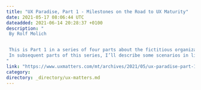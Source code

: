 ```yaml
---
title: "UX Paradise, Part 1 - Milestones on the Road to UX Maturity"
date: 2021-05-17 08:06:44 UTC
dateadded: 2021-06-14 20:28:37 +0100
description: "
 By Rolf Molich 


 This is Part 1 in a series of four parts about the fictitious organization Delta Market and its journey from the lowest to the highest level of UX maturity. Part 1 of this series provides an overview of the series, presents some personas representing people who work for Delta Market, and outlines the UX maturity model that forms the basis for this series. 
 In subsequent parts of this series, I’ll describe some scenarios in lieu of actual case studies because case studies are hard to find. Often, organizations are unwilling to share such information because a good user experience is a competitive business advantage. Scenarios are particularly helpful because they have their basis in storytelling and are condensed and easy to grasp. My hope for this series is to encourage discussion and help organizations define their vision and set goals for their UX development. Read More 
"
link: "https://www.uxmatters.com/mt/archives/2021/05/ux-paradise-part-1-milestones-on-the-road-to-ux-maturity-1.php"
category:
directory: _directory/ux-matters.md
---
```

